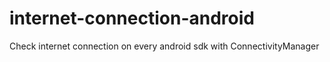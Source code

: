 # internet-connection-android

Check internet connection on every android sdk with ConnectivityManager
